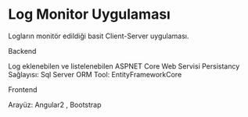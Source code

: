 # Log Monitor Uygulaması

Logların monitör edildiği basit Client-Server uygulaması.

Backend

  Log eklenebilen ve listelenebilen ASPNET Core Web Servisi
  Persistancy Sağlayısı: Sql Server
  ORM Tool: EntityFrameworkCore


Frontend

  Arayüz: Angular2 , Bootstrap
